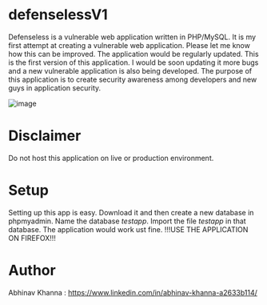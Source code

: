# defenselessV1
Defenseless is a vulnerable web application written in PHP/MySQL. It is my first attempt at creating a vulnerable web application. Please let me know how this can be improved. The application would be regularly updated. This is the first version of this application. I would be soon updating it more bugs and a new vulnerable application is also being developed. The purpose of this application is to create security awareness among developers and new guys in application security. 

![image](https://user-images.githubusercontent.com/70256749/91271860-727c1080-e798-11ea-8ed1-6e2a7b7516dd.png)

# Disclaimer
Do not host this application on live or production environment.

# Setup
Setting up this app is easy. Download it and then create a new database in phpmyadmin. Name the database *testapp*. Import the file *testapp* in that database. The application would work ust fine. !!!USE THE APPLICATION ON FIREFOX!!!

# Author
Abhinav Khanna : https://www.linkedin.com/in/abhinav-khanna-a2633b114/
